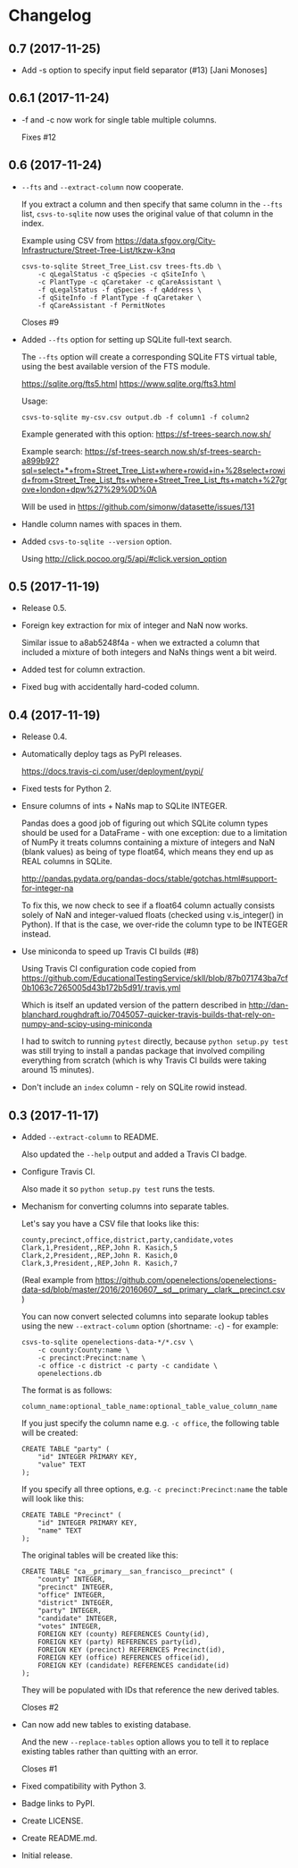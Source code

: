 Changelog
=========

0.7 (2017-11-25)
----------------
- Add -s option to specify input field separator (#13) [Jani Monoses]


0.6.1 (2017-11-24)
------------------
- -f and -c now work for single table multiple columns.

  Fixes #12

0.6 (2017-11-24)
----------------
- `--fts` and `--extract-column` now cooperate.

  If you extract a column and then specify that same column in the `--fts` list,
  `csvs-to-sqlite` now uses the original value of that column in the index.

  Example using CSV from https://data.sfgov.org/City-Infrastructure/Street-Tree-List/tkzw-k3nq

      csvs-to-sqlite Street_Tree_List.csv trees-fts.db \
          -c qLegalStatus -c qSpecies -c qSiteInfo \
          -c PlantType -c qCaretaker -c qCareAssistant \
          -f qLegalStatus -f qSpecies -f qAddress \
          -f qSiteInfo -f PlantType -f qCaretaker \
          -f qCareAssistant -f PermitNotes

  Closes #9
- Added `--fts` option for setting up SQLite full-text search.

  The `--fts` option will create a corresponding SQLite FTS virtual table, using
  the best available version of the FTS module.

  https://sqlite.org/fts5.html
  https://www.sqlite.org/fts3.html

  Usage:

      csvs-to-sqlite my-csv.csv output.db -f column1 -f column2

  Example generated with this option: https://sf-trees-search.now.sh/

  Example search: https://sf-trees-search.now.sh/sf-trees-search-a899b92?sql=select+*+from+Street_Tree_List+where+rowid+in+%28select+rowid+from+Street_Tree_List_fts+where+Street_Tree_List_fts+match+%27grove+london+dpw%27%29%0D%0A

  Will be used in https://github.com/simonw/datasette/issues/131
- Handle column names with spaces in them.
- Added `csvs-to-sqlite --version` option.

  Using http://click.pocoo.org/5/api/#click.version_option


0.5 (2017-11-19)
----------------
- Release 0.5.
- Foreign key extraction for mix of integer and NaN now works.

  Similar issue to a8ab5248f4a - when we extracted a column that included a
  mixture of both integers and NaNs things went a bit weird.
- Added test for column extraction.
- Fixed bug with accidentally hard-coded column.


0.4 (2017-11-19)
----------------
- Release 0.4.
- Automatically deploy tags as PyPI releases.

  https://docs.travis-ci.com/user/deployment/pypi/
- Fixed tests for Python 2.
- Ensure columns of ints + NaNs map to SQLite INTEGER.

  Pandas does a good job of figuring out which SQLite column types should be
  used for a DataFrame - with one exception: due to a limitation of NumPy it
  treats columns containing a mixture of integers and NaN (blank values) as
  being of type float64, which means they end up as REAL columns in SQLite.

  http://pandas.pydata.org/pandas-docs/stable/gotchas.html#support-for-integer-na

  To fix this, we now check to see if a float64 column actually consists solely
  of NaN and integer-valued floats (checked using v.is_integer() in Python). If
  that is the case, we over-ride the column type to be INTEGER instead.
- Use miniconda to speed up Travis CI builds (#8)

  Using Travis CI configuration code copied from https://github.com/EducationalTestingService/skll/blob/87b071743ba7cf0b1063c7265005d43b172b5d91/.travis.yml

  Which is itself an updated version of the pattern described in http://dan-blanchard.roughdraft.io/7045057-quicker-travis-builds-that-rely-on-numpy-and-scipy-using-miniconda

  I had to switch to running `pytest` directly, because `python setup.py test` was still trying to install a pandas package that involved compiling everything from scratch (which is why Travis CI builds were taking around 15 minutes).
- Don't include an `index` column - rely on SQLite rowid instead.


0.3 (2017-11-17)
----------------
- Added `--extract-column` to README.

  Also updated the `--help` output and added a Travis CI badge.
- Configure Travis CI.

  Also made it so `python setup.py test` runs the tests.
- Mechanism for converting columns into separate tables.

  Let's say you have a CSV file that looks like this:

      county,precinct,office,district,party,candidate,votes
      Clark,1,President,,REP,John R. Kasich,5
      Clark,2,President,,REP,John R. Kasich,0
      Clark,3,President,,REP,John R. Kasich,7

  (Real example from https://github.com/openelections/openelections-data-sd/blob/master/2016/20160607__sd__primary__clark__precinct.csv )

  You can now convert selected columns into separate lookup tables using the new
  `--extract-column` option (shortname: `-c`) - for example:

      csvs-to-sqlite openelections-data-*/*.csv \
          -c county:County:name \
          -c precinct:Precinct:name \
          -c office -c district -c party -c candidate \
          openelections.db

  The format is as follows:

      column_name:optional_table_name:optional_table_value_column_name

  If you just specify the column name e.g. `-c office`, the following table will
  be created:

      CREATE TABLE "party" (
          "id" INTEGER PRIMARY KEY,
          "value" TEXT
      );

  If you specify all three options, e.g. `-c precinct:Precinct:name` the table
  will look like this:

      CREATE TABLE "Precinct" (
          "id" INTEGER PRIMARY KEY,
          "name" TEXT
      );

  The original tables will be created like this:

      CREATE TABLE "ca__primary__san_francisco__precinct" (
          "county" INTEGER,
          "precinct" INTEGER,
          "office" INTEGER,
          "district" INTEGER,
          "party" INTEGER,
          "candidate" INTEGER,
          "votes" INTEGER,
          FOREIGN KEY (county) REFERENCES County(id),
          FOREIGN KEY (party) REFERENCES party(id),
          FOREIGN KEY (precinct) REFERENCES Precinct(id),
          FOREIGN KEY (office) REFERENCES office(id),
          FOREIGN KEY (candidate) REFERENCES candidate(id)
      );

  They will be populated with IDs that reference the new derived tables.

  Closes #2
- Can now add new tables to existing database.

  And the new `--replace-tables` option allows you to tell it to replace existing
  tables rather than quitting with an error.

  Closes #1
- Fixed compatibility with Python 3.
- Badge links to PyPI.
- Create LICENSE.
- Create README.md.
- Initial release.
